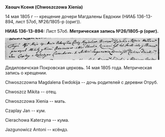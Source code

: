 **Хвошч Ксеня (Chwoszczowa Xienia)**

14 мая 1805 г -- крещение дочери Магдалены Евдокии (НИАБ 136-13-894,
лист 57об, №26/1805-р (ориг)).

**НИАБ 136-13-894:** Лист 57об. **Метрическая запись №26/1805-р
(ориг).**

![](./media/6cffa174f043d988d4da2ddfcc7824b05e324f94.png)

Дедиловичская Покровская церковь. 14 мая 1805 года. Метрическая запись о
крещении.

Chwoszczowna Magdalena Ewdokija -- дочь родителей с деревни Отруб.

Chwoszcz Mikita -- отец.

Chwoszczowa Xienia -- мать.

Czaplay Jan -- кум.

Cierachowa Katerzyna -- кума.

Jazgunowicz Antoni -- ксёндз.
